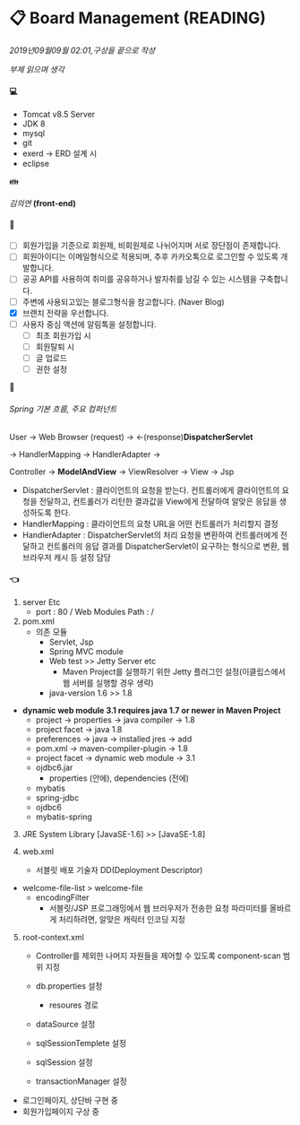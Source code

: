 # :clipboard: ​Board Management (READING)

_2019년09월09월 02:01,구상을 끝으로 작성_ 

_부제 읽으며 생각_  

####  :computer:

 - Tomcat v8.5 Server
 - JDK 8
 - mysql
 - git
 - exerd -> ERD 설계 시 
 - eclipse

:family:

_김의연_ **(front-end)**



#### :page_with_curl:

- [ ] 회원가입을 기준으로 회원제, 비회원제로  나뉘어지며 서로 장단점이 존재합니다.
- [ ] 회원아이디는 이메일형식으로 적용되며, 추후 카카오톡으로 로그인할 수 있도록 개발합니다.
- [ ] 공공 API를 사용하여 취미를 공유하거나 발자취를 남길 수 있는 시스템을 구축합니다.
- [ ] 주변에 사용되고있는 블로그형식을 참고합니다. (Naver Blog)
- [x] 브랜치 전략을 우선합니다.
- [ ] 사용자 중심 액션에 알림톡을 설정합니다. 
  - [ ] 최초 회원가입 시
  - [ ] 회원탈퇴 시 
  - [ ] 글 업로드
  - [ ] 권한 설정

:memo:

###### Spring 기본 흐름, 주요 컴퍼넌트

User -> Web Browser (request) ->  <-(response)**DispatcherServlet**   

-> HandlerMapping -> HandlerAdapter ->  

Controller -> **ModelAndView** -> ViewResolver -> View -> Jsp

- DispatcherServlet  : 클라이언트의 요청을 받는다. 컨트롤러에게 클라이언트의 요청을 전달하고, 컨트롤러가 리턴한 결과값을 View에게 전달하여 알맞은 응답을 생성하도록 한다.
- HandlerMapping  :  클라이언트의 요청 URL을 어떤 컨트롤러가 처리할지 결정
- HandlerAdapter  : DispatcherServlet의 처리 요청을 변환하여 컨트롤러에게 전달하고 컨트롤러의 응답 결과를 DispatcherServlet이 요구하는 형식으로 변환, 웹 브라우저 캐시 등 설정 담당

#### :point_left:

1. server Etc
   - port : 80 / Web Modules Path : /
2. pom.xml
   - 의존 모듈
     - Servlet, Jsp	
     - Spring MVC module
     - Web test >> Jetty Server etc
       - Maven Project를 실행하기 위한 Jetty 플러그인 설정(이클립스에서 웹 서버를 실행할 경우 생략)
     - java-version 1.6 >> 1.8

- **dynamic web module 3.1 requires java 1.7 or newer in Maven Project**
  - project -> properties -> java compiler -> 1.8
  - project facet -> java 1.8
  - preferences -> java -> installed jres -> add
  - pom.xml -> maven-compiler-plugin -> 1.8
  - project facet  -> dynamic web module -> 3.1
  - ojdbc6.jar
    - properties (안에), dependencies (전에)
  - mybatis
  - spring-jdbc
  - ojdbc6
  - mybatis-spring

3. JRE System Library [JavaSE-1.6] >> [JavaSE-1.8]

4. web.xml

   - 서블릿 배포 기술자 DD(Deployment Descriptor)

- welcome-file-list > welcome-file 
  - encodingFilter
    - 서블릿/JSP 프로그래밍에서 웹 브러우저가 전송한 요청 파라미터를 올바르게 처리하려면, 알맞은 캐릭터 인코딩 지정

5. root-context.xml

   - Controller를 제외한 나머지 자원들을 제어할 수 있도록 component-scan 범위 지정

   - db.properties 설정

     - resoures 경로

   - dataSource 설정

   - sqlSessionTemplete 설정

   - sqlSession 설정

   - transactionManager 설정
   
 - 로그인페이지, 상단바 구현 중
 - 회원가입페이지 구상 중 
     

